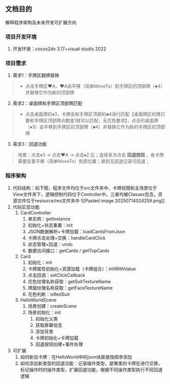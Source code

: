 ## 文档目的
解释程序架构及未来开发可扩展方向

### 项目开发环境
1. 开发环境：cocos2dx 3.17+visual studio 2022
### 项目需求
1. 需求1：手牌区翻牌替换
    

> - 点击手牌区♥A，♥A会平移（简单MoveTo）到手牌区的顶部牌（♣4）并替换它作为新的顶部牌
>     

2. 需求2：桌面牌和手牌区顶部牌匹配
    

> - 点击桌面牌的♦️3，卡牌会和手牌区顶部的♣4进行匹配【桌面牌区的牌只要和手牌区顶部牌点数差1就可以匹配，无花色要求】，点击的桌面牌（♦️3）会平移到手牌区的顶部牌（♣4）并替换它作为新的手牌区的顶部牌
>     

3. 需求3：回退功能
    

> 场景：点击♦️3 -> 点击♥A -> 点击♠2 后；连续多次点击 **回退按钮** ，各卡牌需要反着平移（简单MoveTo）到原位置；直到无回退记录可回退；

### 程序架构
1. 代码结构：如下图，程序文件均位于src文件夹中，卡牌视图和主场景位于View文件夹下，逻辑控制代码位于Controller中，三者均被Classes包含。资源文件位于resource/res文件夹中
![[Pasted image 20250714024259.png]]
2. 代码实现功能
	1. CardController
		1. 单实例：getInstance
		2. 初始化+状态重置：init
		3. JSON数据解析+卡牌加载：loadCardsFromJson
		4. 卡牌点击处理+交换：handleCardClick
		5. 状态管理+回退：undo
		6. 数据访问接口：getCards / getTopCards
	2. Card
		1. 初始化：init
		2. 卡牌属性初始化+资源加载（卡牌组合）：initWithValue
		3. 点击回调：setClickCallback
		4. 花色纹理名称获取：getSuitTextureName
		5. 牌面纹理名称获取：getFaceTextureName
		6. 花色判断：isRedSuit
	3. HelloWorldScene
		1. 场景创建：createScene
		2. 场景初始化：init
			1. 初始化父类
			2. 获取屏幕信息
			3. 添加背景
			4. 卡牌初始化+卡牌加载
			5. 回退按钮创建+事件处理
3. 可扩展
	1. 如何新加卡牌：在HelloWorld中的json块直接按顺序添加
	2. 如何添加新类型的回退功能：记录操作类型，是哪里的卡牌在进行交换，标记操作时的操作类型，扩展回退功能，根据不同操作类型执行不同回退逻辑